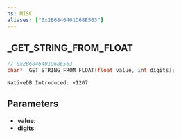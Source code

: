 ```yaml
---
ns: MISC
aliases: ["0x2B6846401D68E563"]
---
```

## _GET_STRING_FROM_FLOAT

```c
// 0x2B6846401D68E563
char* _GET_STRING_FROM_FLOAT(float value, int digits);
```

```
NativeDB Introduced: v1207
```

## Parameters
* **value**:
* **digits**:
